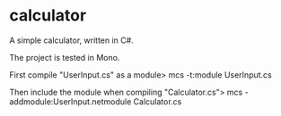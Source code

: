 # calculator
A simple calculator, written in C#.

The project is tested in Mono.

First compile "UserInput.cs" as a module> mcs -t:module UserInput.cs

Then include the module when compiling "Calculator.cs"> mcs -addmodule:UserInput.netmodule Calculator.cs
